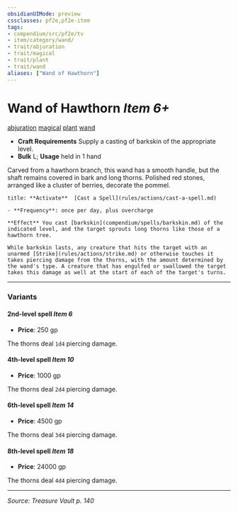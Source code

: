 ```yaml
---
obsidianUIMode: preview
cssclasses: pf2e,pf2e-item
tags:
- compendium/src/pf2e/tv
- item/category/wand/
- trait/abjuration
- trait/magical
- trait/plant
- trait/wand
aliases: ["Wand of Hawthorn"]
---
```

# Wand of Hawthorn *Item 6+*  
[abjuration](rules/traits/abjuration.md "Abjuration School Trait")  [magical](rules/traits/magical.md "Magical Item Trait")  [plant](rules/traits/plant.md "Plant Creature Type Trait")  [wand](rules/traits/wand.md "Wand Item Trait")  

- **Craft Requirements** Supply a casting of barkskin of the appropriate level.
- **Bulk** L; **Usage** held in 1 hand

Carved from a hawthorn branch, this wand has a smooth handle, but the shaft remains covered in bark and long thorns. Polished red stones, arranged like a cluster of berries, decorate the pommel.

```ad-embed-ability
title: **Activate**  [Cast a Spell](rules/actions/cast-a-spell.md)

- **Frequency**: once per day, plus overcharge

**Effect** You cast [barkskin](compendium/spells/barkskin.md) of the indicated level, and the target sprouts long thorns like those of a hawthorn tree.

While barkskin lasts, any creature that hits the target with an unarmed [Strike](rules/actions/strike.md) or otherwise touches it takes piercing damage from the thorns, with the amount determined by the wand's type. A creature that has engulfed or swallowed the target takes this damage as well at the start of each of the target's turns.
```

---

### Variants

#### 2nd-level spell *Item 6*

- **Price**: 250 gp

The thorns deal `1d4` piercing damage.

#### 4th-level spell *Item 10*

- **Price**: 1000 gp

The thorns deal `2d4` piercing damage.

#### 6th-level spell *Item 14*

- **Price**: 4500 gp

The thorns deal `3d4` piercing damage.

#### 8th-level spell *Item 18*

- **Price**: 24000 gp

The thorns deal `4d4` piercing damage.

---
*Source: Treasure Vault p. 140*